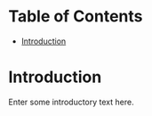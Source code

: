 # Table of Contents <!-- omit in toc -->

- [Introduction](#Introduction)

# Introduction

Enter some introductory text here.
